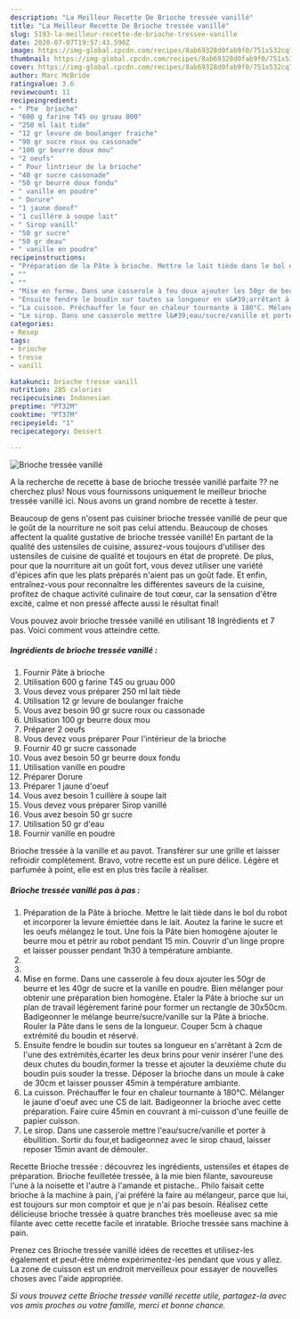 ```yaml
---
description: "La Meilleur Recette De Brioche tressée vanillé"
title: "La Meilleur Recette De Brioche tressée vanillé"
slug: 5193-la-meilleur-recette-de-brioche-tressee-vanille
date: 2020-07-07T19:57:43.590Z
image: https://img-global.cpcdn.com/recipes/8ab69328d0fab9f0/751x532cq70/brioche-tressee-vanille-photo-principale-de-la-recette.jpg
thumbnail: https://img-global.cpcdn.com/recipes/8ab69328d0fab9f0/751x532cq70/brioche-tressee-vanille-photo-principale-de-la-recette.jpg
cover: https://img-global.cpcdn.com/recipes/8ab69328d0fab9f0/751x532cq70/brioche-tressee-vanille-photo-principale-de-la-recette.jpg
author: Marc McBride
ratingvalue: 3.6
reviewcount: 11
recipeingredient:
- " Pte  brioche"
- "600 g farine T45 ou gruau 000"
- "250 ml lait tide"
- "12 gr levure de boulanger fraiche"
- "90 gr sucre roux ou cassonade"
- "100 gr beurre doux mou"
- "2 oeufs"
- " Pour lintrieur de la brioche"
- "40 gr sucre cassonade"
- "50 gr beurre doux fondu"
- " vanille en poudre"
- " Dorure"
- "1 jaune doeuf"
- "1 cuillère à soupe lait"
- " Sirop vanill"
- "50 gr sucre"
- "50 gr deau"
- " vanille en poudre"
recipeinstructions:
- "Préparation de la Pâte à brioche. Mettre le lait tiède dans le bol du robot et incorporer la levure émiettée dans le lait. Aoutez la farine le sucre et les oeufs mélangez le tout. Une fois la Pâte bien homogène ajouter le beurre mou et pétrir au robot pendant 15 min. Couvrir d&#39;un linge propre et laisser pousser pendant 1h30 à température ambiante."
- ""
- ""
- "Mise en forme. Dans une casserole à feu doux ajouter les 50gr de beurre et les 40gr de sucre et la vanille en poudre. Bien mélanger pour obtenir une préparation bien homogène. Etaler la Pâte à brioche sur un plan de travail légèrement fariné pour former un rectangle de 30x50cm. Badigeonner le mélange beurre/sucre/vanille sur la Pâte à brioche. Rouler la Pâte dans le sens de la longueur. Couper 5cm à chaque extrémité du boudin et réservé."
- "Ensuite fendre le boudin sur toutes sa longueur en s&#39;arrêtant à 2cm de l&#39;une des extrémités,écarter les deux brins pour venir insérer l&#39;une des deux chutes du boudin,former la tresse et ajouter la deuxième chute du boudin puis souder la tresse. Déposer la brioche dans un moule à cake de 30cm et laisser pousser 45min à température ambiante."
- "La cuisson. Préchauffer le four en chaleur tournante à 180°C. Mélanger le jaune d&#39;oeuf avec une CS de lait. Badigeonner la brioche avec cette préparation. Faire cuire 45min en couvrant à mi-cuisson d&#39;une feuille de papier cuisson."
- "Le sirop. Dans une casserole mettre l&#39;eau/sucre/vanille et porter à ébullition. Sortir du four,et badigeonnez avec le sirop chaud, laisser reposer 15min avant de démouler."
categories:
- Resep
tags:
- brioche
- tresse
- vanill

katakunci: brioche tresse vanill 
nutrition: 285 calories
recipecuisine: Indonesian
preptime: "PT32M"
cooktime: "PT37M"
recipeyield: "1"
recipecategory: Dessert

---
```



![Brioche tressée vanillé](https://img-global.cpcdn.com/recipes/8ab69328d0fab9f0/751x532cq70/brioche-tressee-vanille-photo-principale-de-la-recette.jpg)

A la recherche de recette à base de brioche tressée vanillé parfaite ?? ne cherchez plus! Nous vous fournissons uniquement le meilleur brioche tressée vanillé ici. Nous avons un grand nombre de recette à tester.

Beaucoup de gens n'osent pas cuisiner brioche tressée vanillé de peur que le goût de la nourriture ne soit pas celui attendu. Beaucoup de choses affectent la qualité gustative de brioche tressée vanillé! En partant de la qualité des ustensiles de cuisine, assurez-vous toujours d'utiliser des ustensiles de cuisine de qualité et toujours en état de propreté. De plus, pour que la nourriture ait un goût fort, vous devez utiliser une variété d'épices afin que les plats préparés n'aient pas un goût fade. Et enfin, entraînez-vous pour reconnaître les différentes saveurs de la cuisine, profitez de chaque activité culinaire de tout cœur, car la sensation d'être excité, calme et non pressé affecte aussi le résultat final!

<!--inarticleads1-->

Vous pouvez avoir brioche tressée vanillé en utilisant 18 Ingrédients et 7 pas. Voici comment vous atteindre cette.

##### Ingrédients de brioche tressée vanillé :

1. Fournir  Pâte à brioche
1. Utilisation 600 g farine T45 ou gruau 000
1. Vous devez vous préparer 250 ml lait tiède
1. Utilisation 12 gr levure de boulanger fraiche
1. Vous avez besoin 90 gr sucre roux ou cassonade
1. Utilisation 100 gr beurre doux mou
1. Préparer 2 oeufs
1. Vous devez vous préparer  Pour l&#39;intérieur de la brioche
1. Fournir 40 gr sucre cassonade
1. Vous avez besoin 50 gr beurre doux fondu
1. Utilisation  vanille en poudre
1. Préparer  Dorure
1. Préparer 1 jaune d&#39;oeuf
1. Vous avez besoin 1 cuillère à soupe lait
1. Vous devez vous préparer  Sirop vanillé
1. Vous avez besoin 50 gr sucre
1. Utilisation 50 gr d&#39;eau
1. Fournir  vanille en poudre


Brioche tressée à la vanille et au pavot. Transférer sur une grille et laisser refroidir complètement. Bravo, votre recette est un pure délice. Légère et parfumée à point, elle est en plus très facile à réaliser. 

<!--inarticleads2-->

##### Brioche tressée vanillé pas à pas :

1. Préparation de la Pâte à brioche. Mettre le lait tiède dans le bol du robot et incorporer la levure émiettée dans le lait. Aoutez la farine le sucre et les oeufs mélangez le tout. Une fois la Pâte bien homogène ajouter le beurre mou et pétrir au robot pendant 15 min. Couvrir d&#39;un linge propre et laisser pousser pendant 1h30 à température ambiante.
1. 
1. 
1. Mise en forme. Dans une casserole à feu doux ajouter les 50gr de beurre et les 40gr de sucre et la vanille en poudre. Bien mélanger pour obtenir une préparation bien homogène. Etaler la Pâte à brioche sur un plan de travail légèrement fariné pour former un rectangle de 30x50cm. Badigeonner le mélange beurre/sucre/vanille sur la Pâte à brioche. Rouler la Pâte dans le sens de la longueur. Couper 5cm à chaque extrémité du boudin et réservé.
1. Ensuite fendre le boudin sur toutes sa longueur en s&#39;arrêtant à 2cm de l&#39;une des extrémités,écarter les deux brins pour venir insérer l&#39;une des deux chutes du boudin,former la tresse et ajouter la deuxième chute du boudin puis souder la tresse. Déposer la brioche dans un moule à cake de 30cm et laisser pousser 45min à température ambiante.
1. La cuisson. Préchauffer le four en chaleur tournante à 180°C. Mélanger le jaune d&#39;oeuf avec une CS de lait. Badigeonner la brioche avec cette préparation. Faire cuire 45min en couvrant à mi-cuisson d&#39;une feuille de papier cuisson.
1. Le sirop. Dans une casserole mettre l&#39;eau/sucre/vanille et porter à ébullition. Sortir du four,et badigeonnez avec le sirop chaud, laisser reposer 15min avant de démouler.


Recette Brioche tressée : découvrez les ingrédients, ustensiles et étapes de préparation. Brioche feuilletée tressée, à la mie bien filante, savoureuse l&#39;une à la noisette et l&#39;autre à l&#39;amande et pistache.. Philo faisait cette brioche à la machine à pain, j&#39;ai préféré la faire au mélangeur, parce que lui, est toujours sur mon comptoir et que je n&#39;ai pas besoin. Réalisez cette délicieuse brioche tressée à quatre branches très moelleuse avec sa mie filante avec cette recette facile et inratable. Brioche tressée sans machine à pain. 

<!--inarticleads1-->

<p>
Prenez ces Brioche tressée vanillé idées de recettes et utilisez-les également et peut-être même expérimentez-les pendant que vous y allez. La zone de cuisson est un endroit merveilleux pour essayer de nouvelles choses avec l'aide appropriée.
</p>

<p>
<i>Si vous trouvez cette Brioche tressée vanillé recette utile, partagez-la avec vos amis proches ou votre famille, merci et bonne chance.</i>
</p>
